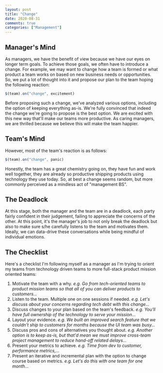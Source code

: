 ```yaml
---
layout: post
title: "Change"
date: 2020-08-31
comments: true
categories: ["Management"]
---
```


## Manager's Mind

As managers, we have the benefit of view because we have our eyes on  longer term goals. To achieve those goals, we often have to introduce a change. For example, we may want to change how a team is formed or what product a team works on based on new business needs or opportunities. So, we put a lot of thought into it and propose our plan to the team hoping the following reaction:

```javascript
$(team).on("change", excitement)
```

Before proposing such a change, we've analyzed various options, including the option of keeping everything as-is. We're fully convinced that indeed the change we're going to propose is the best option. We are excited with this new way that'll make our teams more productive. As caring managers, we are thrilled because we believe this will make the team happier.

## Team's Mind

However, most of the team's reaction is as follows:

```javascript
$(team).on("change", panic)
```

Honestly, the team has a great chemistry going on, they have fun and work well together, they are already so productive shipping products using technology they use today. So, at best a change seems random, but more commonly perceived as a mindless act of "management BS".

## The Deadlock

At this stage, both the manager and the team are in a deadlock, each party   fairly confident in their judgement, failing to appreciate the concerns of the other. At this point, it's the manager's job to not only break the deadlock but also to make sure s/he carefully listens to the team and motivates them. Ideally, we can data-drive these conversations while being mindful of individual emotions.

## The Checklist

Here's a checklist I'm following myself as a manager as I'm trying to orient my teams from technology driven teams to more full-stack product mission oriented teams:

1. Motivate the team with a why. *e.g. Go from tech-oriented teams to product mission teams so that all of you can deliver products to customers...*
2. Listen to the team. Multiple one on one sessions if needed. *e.g. Let's discuss about your concerns regarding tech debt with this change...*
3. Discuss changes to your plan based on the team's feedback. *e.g. You'll have full ownership of the technology to serve your mission...*
3. Layout your evidence. *e.g. We built an improved search feature that we couldn't ship to customers for months because the UI team was busy...*
4. Discuss pros and cons of alternatives you thought about. *e.g. Another option is to keep as-is, but that'd mean we must improve cross-team project management to reduce hand-off related delays...*
4. Present your metrics to achieve. *e.g. Time from dev to customer, performance metrics,...*
5. Present an iterative and incremental plan with the option to change course based on metrics. *e.g. Let's do this with one team for one month...*